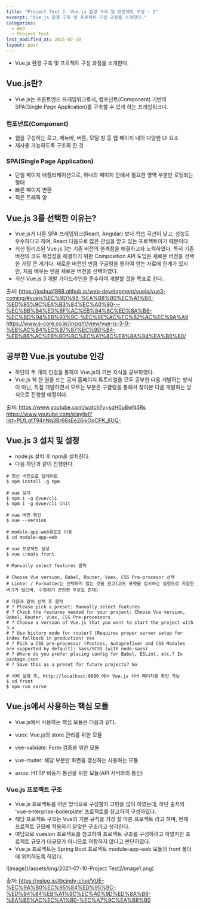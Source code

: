 ```yaml
---
title: "Project Test 2. Vue.js 환경 구축 및 프로젝트 구성 - 1"
excerpt: "Vue.js 환경 구축 및 프로젝트 구성 과정을 소개한다."
categories:
  - Web
  - Project Test
last_modified_at: 2021-07-10
layout: post
---
```

- Vue.js 환경 구축 및 프로젝트 구성 과정을 소개한다.



## Vue.js란?
- Vue.js는 프론트엔드 프레임워크로서, 컴포넌트(Component) 기반의 SPA(Single Page Application)를 구축할 수 있게 하는 프레임워크다.


### 컴포넌트(Component)
- 웹을 구성하는 로고, 메뉴바, 버튼, 모달 창 등 웹 페이지 내의 다양한 UI 요소
- 재사용 가능하도록 구조화 한 것


### SPA(Single Page Application)
- 단일 페이지 애플리케이션으로, 하나의 페이지 안에서 필요한 영역 부분만 로딩되는 형태
- 빠른 페이지 변환
- 적은 트래픽 양



## Vue.js 3를 선택한 이유는?
- Vue.js가 다른 SPA 프레임워크(React, Angular) 보다 학습 곡선이 낮고, 성능도 우수하다고 하며, React 다음으로 많은 관심을 받고 있는 프로젝트이기 때문이다.
- 최신 릴리즈된 Vue.js 3는 기존 버전의 한계점을 해결하고자 노력하였다. 특히 기존 버전의 코드 복잡성을 해결하기 위한 Composition API 도입은 새로운 버전을 선택한 가장 큰 계기다. 새로운 버전인 만큼 구글링을 통하여 얻는 자료에 한계가 있지만, 처음 배우는 만큼 새로운 버전을 선택하였다.
- 최신 Vue.js 3 개발 가이드라인을 준수하여 개발할 것을 목표로 한다.

출처:
<https://joshua1988.github.io/web-development/vuejs/vue3-coming/#vuejs%EC%9D%98-%EA%B8%B0%EC%A1%B4-%ED%95%9C%EA%B3%84%EC%A0%90---%EC%BB%B4%ED%8F%AC%EB%84%8C%ED%8A%B8-%EC%BD%94%EB%93%9C-%EC%9E%AC%EC%82%AC%EC%9A%A9><br>
<https://www.s-core.co.kr/insight/view/vue-js-3-0-%EB%AC%B4%EC%97%87%EC%9D%B4-%EB%8B%AC%EB%9D%BC%EC%A1%8C%EB%8A%94%EA%B0%80/>



## 공부한 Vue.js youtube 인강
- 하단의 두 개의 인강을 통하여 Vue.js의 기본 지식을 공부하였다.
- Vue.js 책 한 권을 또는 공식 홈페이지 튜토리얼을 모두 공부한 다음 개발하는 방식이 아닌, 직접 개발하면서 모르는 부분은 구글링을 통해서 찾아본 다음 개발하는 방식으로 진행할 예정이다.

출처: <https://www.youtube.com/watch?v=sqH0u8wN4Rs><br>
<https://www.youtube.com/playlist?list=PLfLgtT94nNq3Br68sEe26jkOqCPK_8UQ->



## Vue.js 3 설치 및 설정
- node.js 설치 후 npm을 설치한다.
- 다음 하단과 같이 진행한다.

```
# 최신 버전으로 업데이트
$ npm install -g npm

# vue 설치
$ npm i -g @vue/cli
$ npm i -g @vue/cli-init

# vue 버전 확인
$ vue --version

# module-app-web경로로 이동
$ cd module-app-web

# vue 프로젝트 생성
$ vue create front

# Manually select features 클릭

# Choose Vue version, Babel, Router, Vuex, CSS Pre-procesor 선택
# Linter / Formatter는 선택하지 않는 것을 권고(코드 포맷을 검사하는 설정으로 자잘한 버그가 많으며, 수정하기 곤란한 부분도 존재)

# 다음과 같이 선택 후 클릭
# ? Please pick a preset: Manually select features
# ? Check the features needed for your project: Choose Vue version, Babel, Router, Vuex, CSS Pre-processors
# ? Choose a version of Vue.js that you want to start the project with 3.x
# ? Use history mode for router? (Requires proper server setup for index fallback in production) Yes
# ? Pick a CSS pre-processor (Postcss, Autoprefixer and CSS Modules are supported by default): Sass/SCSS (with node-sass)
# ? Where do you prefer placing config for Babel, ESLint, etc.? In package.json
# ? Save this as a preset for future projects? No

# 서버 실행 후, http://localhost:8080 에서 Vue.js 서버 페이지를 확인 가능
$ cd front
$ npm run serve
```



## Vue.js에서 사용하는 핵심 모듈
- Vue.js에서 사용하는 핵심 모듈은 다음과 같다.

- vuex: Vue.js의 store 관리를 위한 모듈
- vee-validate: Form 검증을 위한 모듈
- vue-router: 해당 부분만 화면을 갱신하는 사용하는 모듈
- axios: HTTP 비동기 통신을 위한 모듈(API 서버와의 통신)



### Vue.js 프로젝트 구조
- Vue.js 프로젝트를 어떤 방식으로 구성할지 고민을 많이 하였는데, 하단 출처의 'vue-enterprise-boilerplate’ 프로젝트를 참고하여 구성하였다.
- 해당 프로젝트 구조는 Vue의 기본 규칙을 가장 잘 따른 프로젝트 라고 하며, 현재 프로젝트 규모에 적용하기 알맞은 구조라고 생각한다.
- 여담으로 vuesion 프로젝트를 참고하여 프로젝트 구조를 구성하려고 하였지만 프로젝트 규모가 대규모가 아니므로 적합하지 않다고 판단하였다.
- Vue.js 프로젝트는 Spring Boot 프로젝트 module-app-web 모듈의 front 폴더에 위치하도록 하였다.

![image](/assets/img/2021-07-10-Project Test2/image1.png)

출처: <https://velog.io/@cindy-choi/VUE-%EC%9A%B0%EC%95%84%ED%95%9C-%ED%94%84%EB%A1%9C%EC%A0%9D%ED%8A%B8-%EA%B5%AC%EC%A1%B0-%EC%A7%9C%EA%B8%B0>
